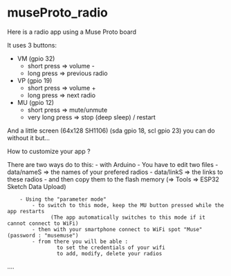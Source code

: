 # museProto_radio
Here is a radio app using a Muse Proto board

It uses 3 buttons:
   - VM (gpio 32)
        - short press => volume -
        - long press => previous radio
   - VP (gpio 19)
        - short press => volume +
        - long press => next radio
   - MU (gpio 12)
        - short press => mute/unmute
        - very long press => stop (deep sleep) / restart
        
And a little screen (64x128 SH1106) (sda gpio 18, scl gpio 23)
        you can do without it but...
         
        
How to customize your app ?

   There  are two ways do to this:
        - with Arduino
            - You have to edit two files
                   - data/nameS  => the names of your prefered radios
                   - data/linkS  => the links to these radios
            - and then copy them to the flash memory (=> Tools =>  ESP32 Sketch Data Upload)
            
        - Using the "parameter mode"  
            - to switch to this mode, keep the MU button pressed while the app restarts
                  (The app automatically switches to this mode if it cannot connect to WiFi)
            - then with your smartphone connect to WiFi spot "Muse" (password : "musemuse")
            - from there you will be able :
                    to set the credentials of your wifi
                    to add, modify, delete your radios
            
 ....                    
